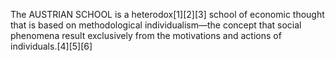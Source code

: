 The AUSTRIAN SCHOOL is a heterodox[1][2][3] school of economic thought that is based on methodological individualism—the concept that social phenomena result exclusively from the motivations and actions of individuals.[4][5][6]
